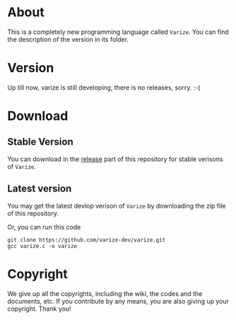 # About
This is a completely new programming language called ``Varize``. You can find the description of the version in its folder.
# Version
Up till now, varize is still developing, there is no releases, sorry. :-(
# Download
## Stable Version
You can download in the [release](https://github.com/varize-dev/varize/releases) part of this repository for stable verisons of ``Varize``.
## Latest version
You may get the latest devlop verison of ``Varize`` by downloading the zip file of this repository.

Or, you can run this code
```
git clone https://github.com/varize-dev/varize.git
gcc varize.c -o varize
```
# Copyright
We give up all the copyrights, including the wiki, the codes and the documents, etc. If you contribute by any means, you are also giving up your copyright. Thank you!
